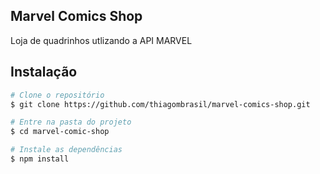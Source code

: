 ## Marvel Comics Shop

Loja de quadrinhos utlizando a API MARVEL 

## Instalação

```bash
# Clone o repositório
$ git clone https://github.com/thiagombrasil/marvel-comics-shop.git

# Entre na pasta do projeto
$ cd marvel-comic-shop

# Instale as dependências
$ npm install

